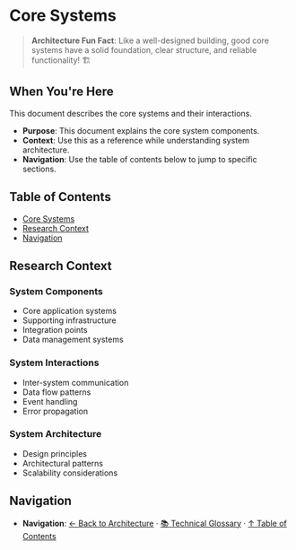 # Core Systems

> **Architecture Fun Fact**: Like a well-designed building, good core systems have a solid foundation, clear structure, and reliable functionality! 🏗️

## When You're Here

This document describes the core systems and their interactions.

* **Purpose**: This document explains the core system components.
* **Context**: Use this as a reference while understanding system architecture.
* **Navigation**: Use the table of contents below to jump to specific sections.

## Table of Contents

* [Core Systems](#core-systems)
* [Research Context](#research-context)
* [Navigation](#navigation)

## Research Context

### System Components

* Core application systems
* Supporting infrastructure
* Integration points
* Data management systems

### System Interactions

* Inter-system communication
* Data flow patterns
* Event handling
* Error propagation

### System Architecture

* Design principles
* Architectural patterns
* Scalability considerations

## Navigation

* **Navigation**: [← Back to Architecture](../README.md) · [📚 Technical Glossary](../GLOSSARY.md) · [↑ Table of Contents](#core-systems)
